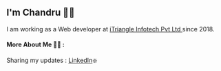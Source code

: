 
## I'm Chandru 👨👋

I am working as a Web developer at <a href="https://iTriangle.in" target="_blank">iTriangle Infotech Pvt Ltd </a> since 2018. 

#### More About Me 👨‍💻 :
Sharing my updates : <a href="https://www.linkedin.com/in/chandruv7/" target="_blank"> LinkedIn</a>❇️
